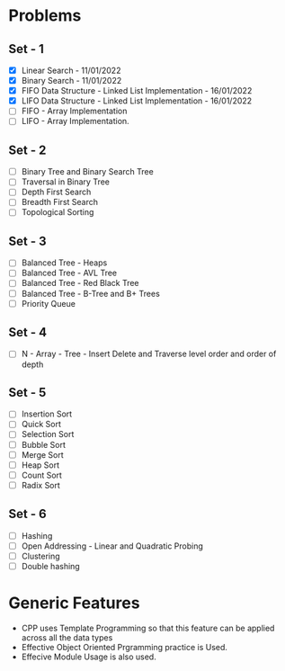 # Problems

## Set - 1

- [x] Linear Search - 11/01/2022
- [x] Binary Search - 11/01/2022
- [x] FIFO Data Structure - Linked List Implementation - 16/01/2022
- [x] LIFO Data Structure - Linked List Implementation - 16/01/2022
- [ ] FIFO - Array Implementation
- [ ] LIFO - Array Implementation.

## Set - 2

- [ ] Binary Tree and Binary Search Tree
- [ ] Traversal in Binary Tree
- [ ] Depth First Search
- [ ] Breadth First Search
- [ ] Topological Sorting

## Set - 3

- [ ] Balanced Tree - Heaps
- [ ] Balanced Tree - AVL Tree
- [ ] Balanced Tree - Red Black Tree
- [ ] Balanced Tree - B-Tree and B+ Trees
- [ ] Priority Queue

## Set - 4

- [ ] N - Array - Tree - Insert Delete and Traverse level order and order of depth

## Set - 5

- [ ] Insertion Sort
- [ ] Quick Sort
- [ ] Selection Sort
- [ ] Bubble Sort
- [ ] Merge Sort
- [ ] Heap Sort
- [ ] Count Sort
- [ ] Radix Sort

## Set - 6

- [ ] Hashing
- [ ] Open Addressing - Linear and Quadratic Probing
- [ ] Clustering
- [ ] Double hashing

# Generic Features

- CPP uses Template Programming so that this feature can be applied across all the data types
- Effective Object Oriented Prgramming practice is Used.
- Effecive Module Usage is also used.
